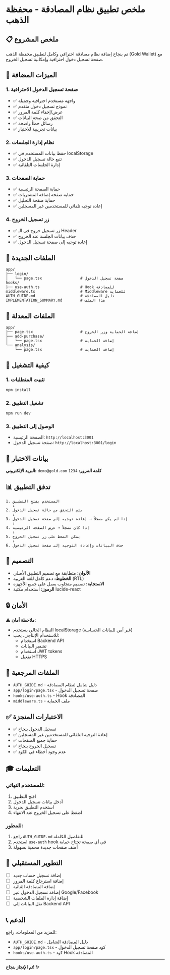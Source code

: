 # ملخص تطبيق نظام المصادقة - محفظة الذهب

## 📋 ملخص المشروع

تم بنجاح إضافة نظام مصادقة احترافي وكامل لتطبيق محفظة الذهب (Gold Wallet) مع صفحة تسجيل دخول احترافية وإمكانية تسجيل الخروج.

## 🎯 الميزات المضافة

### 1. صفحة تسجيل الدخول الاحترافية
- ✅ واجهة مستخدم احترافية وجميلة
- ✅ نموذج تسجيل دخول متقدم
- ✅ عرض/إخفاء كلمة المرور
- ✅ التحقق من صحة البيانات
- ✅ رسائل خطأ واضحة
- ✅ بيانات تجريبية للاختبار

### 2. نظام إدارة الجلسات
- ✅ حفظ بيانات المستخدم في localStorage
- ✅ تتبع حالة تسجيل الدخول
- ✅ إدارة الجلسات التلقائية

### 3. حماية الصفحات
- ✅ حماية الصفحة الرئيسية
- ✅ حماية صفحة إضافة المشتريات
- ✅ حماية صفحة التحليل
- ✅ إعادة توجيه تلقائي للمستخدمين غير المسجلين

### 4. زر تسجيل الخروج
- ✅ زر تسجيل خروج في الـ Header
- ✅ حذف بيانات الجلسة عند الخروج
- ✅ إعادة توجيه إلى صفحة تسجيل الدخول

## 📁 الملفات الجديدة

```
app/
├── login/
│   └── page.tsx                 # صفحة تسجيل الدخول
hooks/
├── use-auth.ts                  # Hook للمصادقة
middleware.ts                    # Middleware للحماية
AUTH_GUIDE.md                    # دليل المصادقة
IMPLEMENTATION_SUMMARY.md        # هذا الملف
```

## 🔧 الملفات المعدلة

```
app/
├── page.tsx                     # إضافة الحماية وزر الخروج
├── add-purchase/
│   └── page.tsx                 # إضافة الحماية
└── analysis/
    └── page.tsx                 # إضافة الحماية
```

## 🚀 كيفية التشغيل

### 1. تثبيت المتطلبات
```bash
npm install
```

### 2. تشغيل التطبيق
```bash
npm run dev
```

### 3. الوصول إلى التطبيق
- الصفحة الرئيسية: `http://localhost:3001`
- صفحة تسجيل الدخول: `http://localhost:3001/login`

## 🔐 بيانات الاختبار

**البريد الإلكتروني:** `demo@gold.com`
**كلمة المرور:** `1234`

## 📊 تدفق التطبيق

```
1. المستخدم يفتح التطبيق
   ↓
2. يتم التحقق من حالة تسجيل الدخول
   ↓
3. إذا لم يكن مسجلاً → إعادة توجيه إلى صفحة تسجيل الدخول
   ↓
4. إذا كان مسجلاً → عرض الصفحة الرئيسية
   ↓
5. يمكن الضغط على زر تسجيل الخروج
   ↓
6. حذف البيانات وإعادة التوجيه إلى صفحة تسجيل الدخول
```

## 🎨 التصميم

- **الألوان:** متطابقة مع تصميم التطبيق الأصلي
- **الخطوط:** دعم كامل للغة العربية (RTL)
- **الاستجابة:** تصميم متجاوب يعمل على جميع الأجهزة
- **الرموز:** استخدام مكتبة lucide-react

## 🔒 الأمان

⚠️ **ملاحظة أمان:**
- النظام الحالي يستخدم localStorage (غير آمن للبيانات الحساسة)
- للاستخدام الإنتاجي، يجب:
  - استخدام Backend API
  - تشفير البيانات
  - استخدام JWT tokens
  - تفعيل HTTPS

## 📝 الملفات المرجعية

- `AUTH_GUIDE.md` - دليل شامل لنظام المصادقة
- `app/login/page.tsx` - صفحة تسجيل الدخول
- `hooks/use-auth.ts` - Hook المصادقة
- `middleware.ts` - ملف الحماية

## ✅ الاختبارات المنجزة

- ✅ تسجيل الدخول بنجاح
- ✅ إعادة التوجيه التلقائي للمستخدمين غير المسجلين
- ✅ حماية جميع الصفحات
- ✅ تسجيل الخروج بنجاح
- ✅ عدم وجود أخطاء في الكود

## 🎓 التعليمات

### للمستخدم النهائي:
1. افتح التطبيق
2. أدخل بيانات تسجيل الدخول
3. استخدم التطبيق بحرية
4. اضغط على تسجيل الخروج عند الانتهاء

### للمطور:
1. راجع `AUTH_GUIDE.md` للتفاصيل الكاملة
2. استخدم `use-auth` hook في أي صفحة تحتاج حماية
3. أضف صفحات جديدة محمية بسهولة

## 🔄 التطوير المستقبلي

- [ ] إضافة تسجيل حساب جديد
- [ ] إضافة استرجاع كلمة المرور
- [ ] إضافة المصادقة الثنائية
- [ ] إضافة تسجيل الدخول عبر Google/Facebook
- [ ] إضافة إدارة الملفات الشخصية
- [ ] نقل البيانات إلى Backend API

## 📞 الدعم

للمزيد من المعلومات، راجع:
- `AUTH_GUIDE.md` - دليل المصادقة الشامل
- `app/login/page.tsx` - كود صفحة تسجيل الدخول
- `hooks/use-auth.ts` - كود Hook المصادقة

---

**تم الإنجاز بنجاح! ✨**

